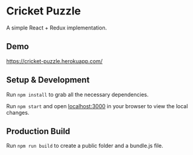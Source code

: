 # Cricket Puzzle

A simple React + Redux implementation.

## Demo

https://cricket-puzzle.herokuapp.com/

## Setup & Development

Run `npm install` to grab all the necessary dependencies. 

Run `npm start` and open <localhost:3000> in your browser to view the local changes.

## Production Build

Run `npm run build` to create a public folder and a bundle.js file.
